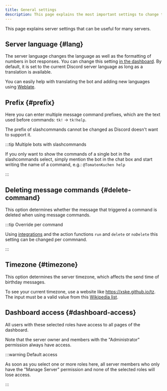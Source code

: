 ```yaml
---
title: General settings
description: This page explains the most important settings to change the behavior of the Discord bot.
---
```


This page explains server settings that can be useful for many servers.

## Server language {#lang}

The server language changes the language as well as the formatting of numbers in bot responses.
You can change this setting [in the dashboard](https://tomatenkuchen.com/dashboard/settings#lang). By default, it is set to the current Discord server language as long as a translation is available.

You can easily help with translating the bot and adding new languages using [Weblate](/weblate).

## Prefix {#prefix}

Here you can enter multiple message command prefixes, which are the text used before commands: `tk!` -> `tk!help`.

The prefix of slashcommands cannot be changed as Discord doesn't want to support it.

:::tip Multiple bots with slashcommands

If you only want to show the commands of a single bot in the slashcommands select, simply mention the bot in the chat box and start writing the name of a command, e.g.: `@TomatenKuchen help`

:::

## Deleting message commands {#delete-command}

This option determines whether the message that triggered a command is deleted when using message commands.

:::tip Override per command

Using [integrations](/integrations) and the action functions `run` and `delete` or `noDelete` this setting can be changed per commnand.

:::

## Timezone {#timezone}

This option determines the server timezone, which affects the send time of birthday messages.

To see your current timezone, use a website like https://xske.github.io/tz.
The input must be a valid value from this [Wikipedia list](https://en.wikipedia.org/wiki/List_of_tz_database_time_zones).

## Dashboard access {#dashboard-access}

All users with these selected roles have access to all pages of the dashboard.

Note that the server owner and members with the "Administrator" permission always have access.

:::warning Default access

As soon as you select one or more roles here, all server members who only have the "Manage Server" permission and none of the selected roles will lose access.

:::
